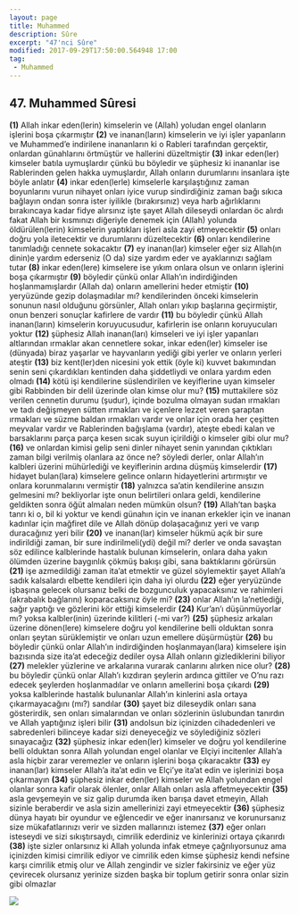 ```yaml
---
layout: page
title: Muhammed
description: Sûre
excerpt: "47'nci Sûre"
modified: 2017-09-29T17:50:00.564948 17:00
tag: 
 - Muhammed
---
```


## 47. Muhammed Sûresi

**(1)** Allah inkar eden(lerin) kimselerin ve (Allah) yoludan engel olanların işlerini boşa çıkarmıştır
**(2)** ve inanan(ların) kimselerin ve iyi işler yapanların ve Muhammed’e indirilene inananların ki o Rableri tarafından gerçektir, onlardan günahlarını örtmüştür ve hallerini düzeltmiştir
**(3)** inkar eden(ler) kimseler batıla uymuşlardır çünkü bu böyledir ve şüphesiz ki inananlar ise Rablerinden gelen hakka uymuşlardır, Allah  onların durumlarını insanlara işte böyle anlatır
**(4)** inkar eden(lerle) kimselerle karşılaştığınız zaman boyunlarını vurun nihayet onları iyice vurup sindirdiğiniz zaman bağı sıkıca bağlayın ondan sonra ister iyilikle (bırakırsınız) veya harb ağırlıklarını bırakıncaya kadar fidye alırsınız işte şayet Allah dileseydi onlardan öc alırdı fakat Allah bir kısmınızı diğeriyle denemek için (Allah) yolunda öldürülen(lerin) kimselerin yaptıkları işleri asla zayi etmeyecektir
**(5)** onları doğru yola iletecektir ve durumlarını düzeltecektir
**(6)** onları kendilerine tanımladığı cennete sokacaktır
**(7)** ey inanan(lar) kimseler eğer siz Allah(ın dinin)e yardım ederseniz (O da) size yardım eder ve ayaklarınızı sağlam tutar
**(8)** inkar eden(lere) kimselere ise yıkım onlara olsun ve onların işlerini boşa çıkarmıştır
**(9)** böyledir çünkü onlar Allah’ın indirdiğinden hoşlanmamışlardır (Allah da) onların amellerini heder etmiştir
**(10)** yeryüzünde gezip dolaşmadılar mı? kendilerinden önceki kimselerin sonunun nasıl olduğunu görsünler, Allah onları yıkıp başlarına geçirmiştir, onun benzeri sonuçlar kafirlere de vardır
**(11)** bu böyledir çünkü Allah inanan(ların) kimselerin koruyucusudur, kafirlerin ise onların koruyucuları yoktur 
**(12)** şüphesiz Allah inanan(ları) kimseleri ve iyi işler yapanları altlarından ırmaklar akan cennetlere sokar, inkar eden(ler) kimseler ise (dünyada) biraz yaşarlar ve hayvanların yediği gibi yerler ve onların yerleri ateştir
**(13)** biz kent(ler)den nicesini yok ettik (öyle ki) kuvvet bakımından senin seni çıkardıkları kentinden daha şiddetliydi ve onlara yardım eden olmadı
**(14)** kötü işi kendilerine süslendirilen ve keyiflerine uyan kimseler gibi Rabbinden bir delil üzerinde olan kimse olur mu? 
**(15)** muttakilere söz verilen cennetin durumu (şudur), içinde bozulma olmayan sudan ırmakları ve tadı değişmeyen sütten ırmakları ve içenlere lezzet veren şaraptan ırmakları ve süzme baldan ırmakları vardır ve onlar için orada her çeşitten meyvalar vardır ve Rablerinden bağışlama (vardır), ateşte ebedi kalan ve barsaklarını parça parça kesen sıcak suyun içirildiği o kimseler gibi olur mu?
**(16)** ve onlardan kimisi gelip seni dinler nihayet senin yanından çıktıkları zaman bilgi verilmiş olanlara az önce ne? söyledi derler, onlar Allah’ın kalbleri üzerini mühürlediği ve keyiflerinin ardına düşmüş kimselerdir
**(17)** hidayet bulan(lara) kimselere gelince onların hidayetlerini artırmıştır ve onlara korunmalarını vermiştir
**(18)** yalnızca sa’atin kendilerine ansızın gelmesini mı? bekliyorlar  işte onun belirtileri onlara geldi, kendilerine geldikten sonra öğüt almaları neden mümkün olsun?
**(19)** Allah’tan başka tanrı ki o, bil ki yoktur ve kendi günahın için ve inanan erkekler için ve inanan kadınlar için mağfiret dile ve Allah dönüp dolaşacağınız yeri ve varıp duracağınız yeri bilir 
**(20)** ve inanan(lar) kimseler hükmü açık bir sure indirildiği zaman, bir sure indirilmeli(ydi) değil mi? derler ve onda savaştan söz edilince kalblerinde hastalık bulunan kimselerin, onlara daha yakın ölümden üzerine baygınlık çökmüş bakışı gibi, sana baktıklarını görürsün
**(21)** işe azmedildiği zaman ita’at etmektir ve güzel söylemektir şayet Allah’a sadık kalsalardı elbette kendileri için daha iyi olurdu
**(22)** eğer yeryüzünde işbaşına gelecek olursanız belki de bozgunculuk yapacaksınız ve rahimleri (akrabalık bağlarını) koparacaksınız öyle mi?
**(23)** onlar Allah’ın la’netlediği, sağır yaptığı ve gözlerini kör ettiği kimselerdir 
**(24)** Kur’an’ı düşünmüyorlar mı? yoksa kalbler(inin) üzerinde kilitleri (-mi var?)
**(25)** şüphesiz arkaları üzerine dönen(lere) kimselere doğru yol kendilerine belli olduktan sonra onları şeytan sürüklemiştir ve onları uzun emellere düşürmüştür
**(26)** bu böyledir çünkü onlar Allah’ın indirdiğinden hoşlanmayan(lara) kimselere işin bazısında size ita’at edeceğiz dediler oysa Allah onların gizlediklerini biliyor
**(27)** melekler yüzlerine ve arkalarına vurarak canlarını alırken nice olur?
**(28)** bu böyledir çünkü onlar Allah’ı kızdıran şeylerin ardınca gittiler ve O’nu razı edecek şeylerden hoşlanmadılar ve onların amellerini boşa çıkardı
**(29)** yoksa kalblerinde hastalık bulunanlar Allah’ın kinlerini asla ortaya çıkarmayacağını (mı?) sandılar 
**(30)** şayet biz dileseydik onları sana gösterirdik, sen onları simalarından ve onları sözlerinin üslubundan tanırdın ve Allah yaptığınız işleri bilir
**(31)** andolsun biz içinizden cihadedenleri ve sabredenleri bilinceye kadar sizi deneyeceğiz ve söylediğiniz sözleri sınayacağız 
**(32)** şüphesiz inkar eden(ler) kimseler ve doğru yol kendilerine belli olduktan sonra Allah yolundan engel olanlar ve Elçiyi incitenler Allah’a asla hiçbir zarar veremezler ve onların işlerini boşa çıkaracaktır
**(33)** ey inanan(lar) kimseler Allah’a ita’at edin ve Elçi’ye ita’at edin ve işlerinizi boşa çıkarmayın
**(34)** şüphesiz inkar eden(ler) kimseler ve Allah yolundan engel olanlar sonra kafir olarak ölenler, onlar Allah onları asla affetmeyecektir
**(35)** asla gevşemeyin ve siz galip durumda iken barışa davet etmeyin, Allah sizinle beraberdir ve asla sizin amellerinizi zayi etmeyecektir
**(36)** şüphesiz dünya hayatı bir oyundur ve eğlencedir ve eğer inanırsanız ve korunursanız size mükafatlarınızı verir ve sizden mallarınızı istemez
**(37)** eğer onları isteseydi ve sizi sıkıştırsaydı, cimrilik ederdiniz ve kinlerinizi ortaya çıkarırdı
**(38)** işte sizler onlarsınız ki Allah yolunda infak etmeye çağrılıyorsunuz ama içinizden kimisi cimrilik ediyor ve cimrilik eden kimse şüphesiz kendi nefsine karşı cimrilik etmiş olur ve Allah zengindir ve sizler fakirsiniz ve eğer yüz çevirecek olursanız yerinize sizden başka bir toplum  getirir sonra onlar sizin gibi olmazlar

![]({{site.url}}/images/altkenar.png)
